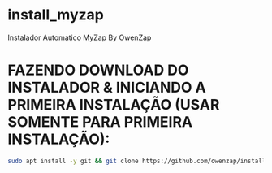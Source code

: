 # install_myzap
Instalador Automatico MyZap By OwenZap

# FAZENDO DOWNLOAD DO INSTALADOR & INICIANDO A PRIMEIRA INSTALAÇÃO (USAR SOMENTE PARA PRIMEIRA INSTALAÇÃO):

```bash
sudo apt install -y git && git clone https://github.com/owenzap/install_myzap.git && sudo chmod -R 777 ./install_myzap && cd ./install_myzap && sudo ./myzap.sh
```
